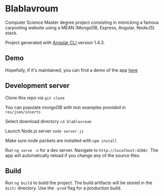 # Blablavroum
Computer Science Master degree project consisting in mimicking a famous carpooling website using a MEAN (MongoDB, Express, Angular, NodeJS) stack.

Project generated with [Angular CLI](https://github.com/angular/angular-cli) version 1.4.3.

## Demo
Hopefully, if it's maintained, you can find a demo of the app [here](http://theo.kriszt.fr:4200)

## Development server

Clone this repo via `git clone`

You can populate mongoDB with test examples provided in `res/json/inserts`

Select download directory `cd blablavroum`

Launch Node.js server `node server.js` 

Make sure node packets are installed with `npm install`

Run `ng serve -o` for a dev server. Navigate to `http://localhost:4200/`. The app will automatically reload if you change any of the source files.

## Build

Run `ng build` to build the project. The build artifacts will be stored in the `dist/` directory. Use the `-prod` flag for a production build.
